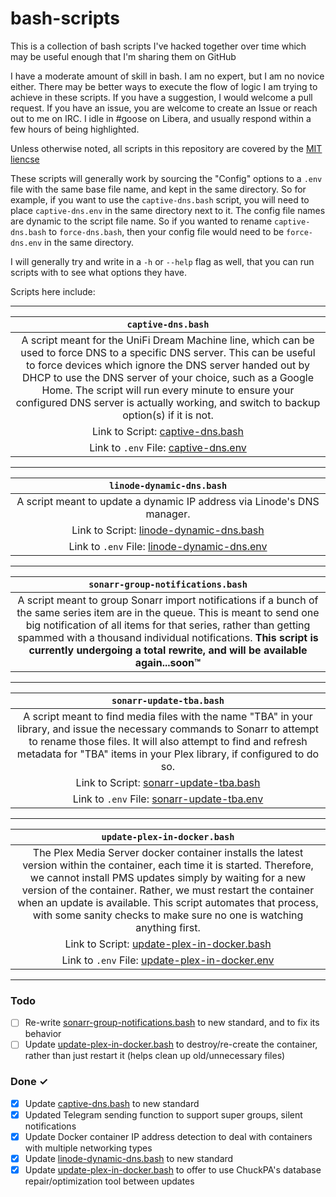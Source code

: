 # bash-scripts

This is a collection of bash scripts I've hacked together over time which may be useful enough that I'm sharing them on GitHub

I have a moderate amount of skill in bash. I am no expert, but I am no novice either. There may be better ways to execute the flow of logic I am trying to achieve in these scripts. If you have a suggestion, I would welcome a pull request. If you have an issue, you are welcome to create an Issue or reach out to me on IRC. I idle in #goose on Libera, and usually respond within a few hours of being highlighted.

Unless otherwise noted, all scripts in this repository are covered by the [MIT liencse](https://github.com/goose-ws/bash-scripts/blob/main/LICENSE)

These scripts will generally work by sourcing the "Config" options to a `.env` file with the same base file name, and kept in the same directory. So for example, if you want to use the `captive-dns.bash` script, you will need to place `captive-dns.env` in the same directory next to it. The config file names are dynamic to the script file name. So if you wanted to rename `captive-dns.bash` to `force-dns.bash`, then your config file would need to be `force-dns.env` in the same directory.

I will generally try and write in a `-h` or `--help` flag as well, that you can run scripts with to see what options they have.

Scripts here include:

---

| `captive-dns.bash` |
| :---: |
| A script meant for the UniFi Dream Machine line, which can be used to force DNS to a specific DNS server. This can be useful to force devices which ignore the DNS server handed out by DHCP to use the DNS server of your choice, such as a Google Home. The script will run every minute to ensure your configured DNS server is actually working, and switch to backup option(s) if it is not. |
| Link to Script: [captive-dns.bash](https://github.com/goose-ws/bash-scripts/blob/main/captive-dns.bash) |
| Link to `.env` File: [captive-dns.env](https://github.com/goose-ws/bash-scripts/blob/main/captive-dns.env.example) |

---

| `linode-dynamic-dns.bash` |
| :---: |
| A script meant to update a dynamic IP address via Linode's DNS manager. |
| Link to Script: [linode-dynamic-dns.bash](https://github.com/goose-ws/bash-scripts/blob/main/linode-dynamic-dns.bash) |
| Link to `.env` File: [linode-dynamic-dns.env](https://github.com/goose-ws/bash-scripts/blob/main/linode-dynamic-dns.env.example) |

---

| `sonarr-group-notifications.bash` |
| :---: |
| A script meant to group Sonarr import notifications if a bunch of the same series item are in the queue. This is meant to send one big notification of all items for that series, rather than getting spammed with a thousand individual notifications. **This script is currently undergoing a total rewrite, and will be available again...soon™** |

---

| `sonarr-update-tba.bash` |
| :---: |
| A script meant to find media files with the name "TBA" in your library, and issue the necessary commands to Sonarr to attempt to rename those files. It will also attempt to find and refresh metadata for "TBA" items in your Plex library, if configured to do so. |
| Link to Script: [sonarr-update-tba.bash](https://github.com/goose-ws/bash-scripts/blob/main/sonarr-update-tba.bash) |
| Link to `.env` File: [sonarr-update-tba.env](https://github.com/goose-ws/bash-scripts/blob/main/sonarr-update-tba.env.example) |

---

| `update-plex-in-docker.bash` |
| :---: |
| The Plex Media Server docker container installs the latest version within the container, each time it is started. Therefore, we cannot install PMS updates simply by waiting for a new version of the container. Rather, we must restart the container when an update is available. This script automates that process, with some sanity checks to make sure no one is watching anything first. |
| Link to Script: [update-plex-in-docker.bash](https://github.com/goose-ws/bash-scripts/blob/main/update-plex-in-docker.bash) |
| Link to `.env` File: [update-plex-in-docker.env](https://github.com/goose-ws/bash-scripts/blob/main/update-plex-in-docker.env.example) |

---

### Todo

- [ ] Re-write [sonarr-group-notifications.bash](https://github.com/goose-ws/bash-scripts/blob/main/sonarr-group-notifications.bash) to new standard, and to fix its behavior
- [ ] Update [update-plex-in-docker.bash](https://github.com/goose-ws/bash-scripts/blob/main/update-plex-in-docker.bash) to destroy/re-create the container, rather than just restart it (helps clean up old/unnecessary files)

### Done ✓

- [x] Update [captive-dns.bash](https://github.com/goose-ws/bash-scripts/blob/main/captive-dns.bash) to new standard
- [x] Updated Telegram sending function to support super groups, silent notifications
- [x] Update Docker container IP address detection to deal with containers with multiple networking types
- [x] Update [linode-dynamic-dns.bash](https://github.com/goose-ws/bash-scripts/blob/main/linode-dynamic-dns.bash) to new standard
- [x] Update [update-plex-in-docker.bash](https://github.com/goose-ws/bash-scripts/blob/main/update-plex-in-docker.bash) to offer to use ChuckPA's database repair/optimization tool between updates
